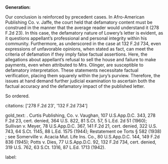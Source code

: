 **Generation:**

Our conclusion is reinforced by precedent cases. In Afro-American Publishing Co. v. Jaffe, the court held that defamatory content must be construed in the manner that the average reader would understand it (278 F.2d 23). In this case, the defamatory nature of Lowery’s letter is evident, as it questions appellant’s professional and personal integrity within his community. Furthermore, as underscored in the case at 132 F.2d 734, even expressions of unfavorable opinions, when stated as fact, can meet the criteria of defamation if they imply false factual assertions. Here, the allegations about appellant’s refusal to sell the house and failure to make payments, even when attributed to Mrs. Olinger, are susceptible to defamatory interpretation. These statements necessitate factual verification, placing them squarely within the jury’s purview. Therefore, the issues at hand demand further judicial examination to ascertain both the factual accuracy and the defamatory impact of the published letter.

So ordered.

citations: ['278 F.2d 23', '132 F.2d 734']

gold_text: . Curtis Publishing, Co. v. Vaughan, 107 U.S.App.D.C. 343, 278 F.2d 23, cert. denied, 364 U.S. 822, 81 S.Ct. 57, 5 L.Ed. 2d 51 (1960); Sullivan v. Meyer, 78 U.S.App.D.C. 367, 141 F.2d 21, cert. denied, 322 U.S. 743, 64 S.Ct. 1145, 88 L.Ed. 1575 (1944); Restatement oe Torts § 582 (1938) ; see Somerville v. Acacia Mut. Life Ins. Co., 80 U.S.App.D.C. 144, 149 F.2d 836 (1945); Potts v. Dies, 77 U.S.App.D.C. 92, 132 F.2d 734, cert. denied, 319 U.S. 762, 63 S.Ct. 1316, 87 L.Ed. 1713 (1942).

label: 